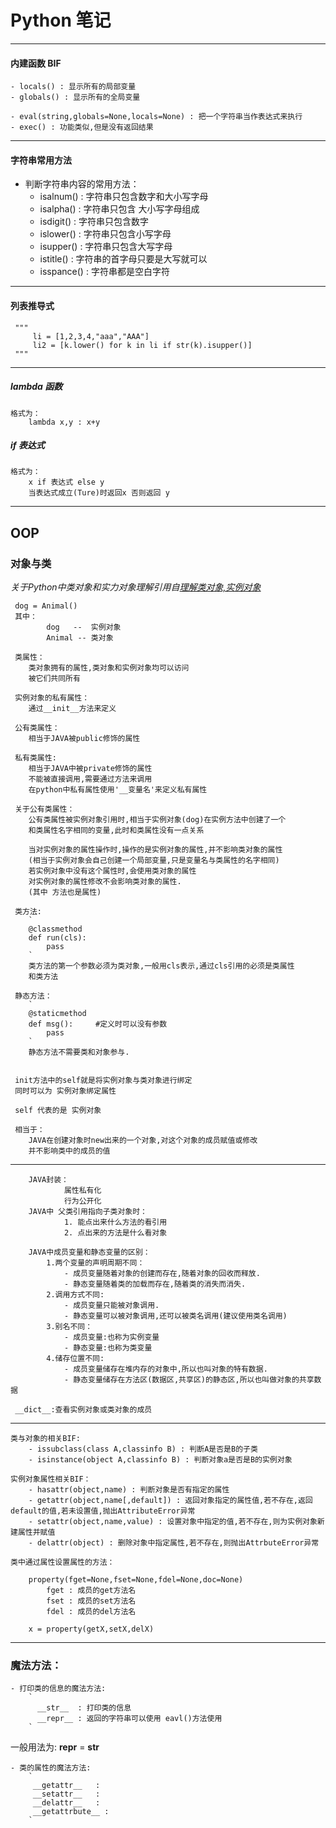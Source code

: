 # Python 笔记
****

#### 内建函数 BIF

    - locals() : 显示所有的局部变量
    - globals() : 显示所有的全局变量
    
    - eval(string,globals=None,locals=None) : 把一个字符串当作表达式来执行
    - exec() : 功能类似,但是没有返回结果
     
---
#### 字符串常用方法
   - 判断字符串内容的常用方法：
      - isalnum()  : 字符串只包含数字和大小写字母
      - isalpha()  : 字符串只包含 大小写字母组成
      - isdigit()  : 字符串只包含数字
      - islower()  : 字符串只包含小写字母
      - isupper()  : 字符串只包含大写字母
      - istitle()  : 字符串的首字母只要是大写就可以
      - isspance() : 字符串都是空白字符

---
#### 列表推导式
     """
         li = [1,2,3,4,"aaa","AAA"]
         li2 = [k.lower() for k in li if str(k).isupper()]
     """
    
---
##### lambda 函数
    格式为：
        lambda x,y : x+y
    
##### if 表达式
    格式为：
        x if 表达式 else y
        当表达式成立(Ture)时返回x 否则返回 y

---
## OOP

### 对象与类

*关于Python中类对象和实力对象理解引用自[理解类对象,实例对象](https://www.cnblogs.com/wf-skylark/p/9009770.html)*
      
     dog = Animal()
     其中：
            dog   --  实例对象
            Animal -- 类对象
    
     类属性：
        类对象拥有的属性,类对象和实例对象均可以访问
        被它们共同所有
     
     实例对象的私有属性：
        通过__init__方法来定义
     
     公有类属性：
        相当于JAVA被public修饰的属性
        
     私有类属性:
        相当于JAVA中被private修饰的属性
        不能被直接调用,需要通过方法来调用
        在python中私有属性使用'__变量名'来定义私有属性
        
     关于公有类属性：
        公有类属性被实例对象引用时,相当于实例对象(dog)在实例方法中创建了一个
        和类属性名字相同的变量,此时和类属性没有一点关系
     
        当对实例对象的属性操作时,操作的是实例对象的属性,并不影响类对象的属性
        (相当于实例对象会自己创建一个局部变量,只是变量名与类属性的名字相同)
        若实例对象中没有这个属性时,会使用类对象的属性
        对实例对象的属性修改不会影响类对象的属性.
        (其中 方法也是属性)
     
     类方法: 
        `
        @classmethod
        def run(cls):
            pass
        `
        类方法的第一个参数必须为类对象,一般用cls表示,通过cls引用的必须是类属性
        和类方法
        
     静态方法：
        `
        @staticmethod
        def msg():     #定义时可以没有参数
            pass
        `
        静态方法不需要类和对象参与.

     
     init方法中的self就是将实例对象与类对象进行绑定
     同时可以为 实例对象绑定属性
     
     self 代表的是 实例对象
     
     相当于：
        JAVA在创建对象时new出来的一个对象,对这个对象的成员赋值或修改
        并不影响类中的成员的值
---        
        JAVA封装：
                属性私有化
                行为公开化
        JAVA中 父类引用指向子类对象时：
                1. 能点出来什么方法的看引用
                2. 点出来的方法是什么看对象
                
        JAVA中成员变量和静态变量的区别：
            1.两个变量的声明周期不同：
                - 成员变量随着对象的创建而存在,随着对象的回收而释放.
                - 静态变量随着类的加载而存在,随着类的消失而消失.
            2.调用方式不同:
                - 成员变量只能被对象调用.
                - 静态变量可以被对象调用,还可以被类名调用(建议使用类名调用)
            3.别名不同：
                - 成员变量:也称为实例变量
                - 静态变量:也称为类变量
            4.储存位置不同:
                - 成员变量储存在堆内存的对象中,所以也叫对象的特有数据.
                - 静态变量储存在方法区(数据区,共享区)的静态区,所以也叫做对象的共享数据
     
     __dict__:查看实例对象或类对象的成员
     
---
    类与对象的相关BIF:
        - issubclass(class A,classinfo B) : 判断A是否是B的子类
        - isinstance(object A,classinfo B) : 判断对象a是否是B的实例对象
    
    实例对象属性相关BIF：
        - hasattr(object,name) : 判断对象是否有指定的属性
        - getattr(object,name[,default]) : 返回对象指定的属性值,若不存在,返回default的值,若未设置值,抛出AttributeError异常
        - setattr(object,name,value) : 设置对象中指定的值,若不存在,则为实例对象新建属性并赋值
        - delattr(object) : 删除对象中指定属性,若不存在,则抛出AttrbuteError异常 
    
    类中通过属性设置属性的方法：
    
        property(fget=None,fset=None,fdel=None,doc=None)
            fget : 成员的get方法名
            fset : 成员的set方法名
            fdel : 成员的del方法名
            
        x = property(getX,setX,delX)
---         
### 魔法方法：
    - 打印类的信息的魔法方法:
        `
          __str__  : 打印类的信息 
          __repr__ : 返回的字符串可以使用 eavl()方法使用
        `
   一般用法为: __repr__ = __str__
   
    - 类的属性的魔法方法: 
        `
         __getattr__   : 
         __setattr__   :
         __delattr__   :
         __getattrbute__ :
        `


